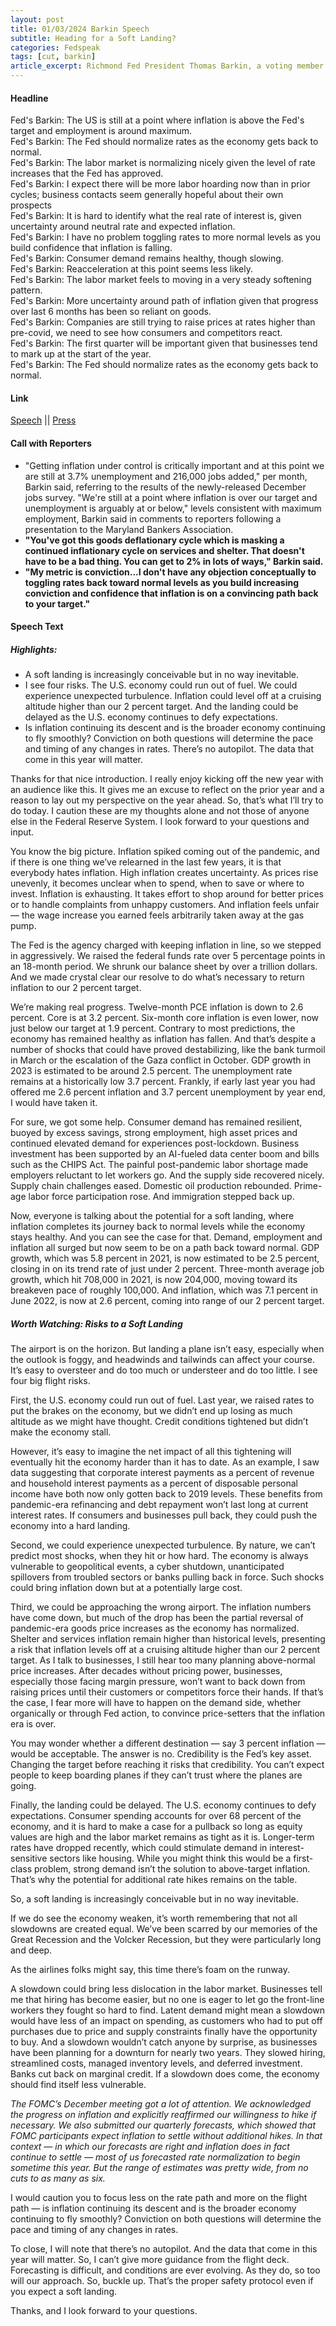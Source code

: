 ```yaml
---
layout: post
title: 01/03/2024 Barkin Speech
subtitle: Heading for a Soft Landing?
categories: Fedspeak
tags: [cut, barkin]
article_excerpt: Richmond Fed President Thomas Barkin, a voting member this year, recognizes ongoing inflation in services and shelter, but doesn't express significant concern. He suggests cautiously adjusting interest rates towards normal levels, a process he refers to as "toggling," to balance controlling inflation with maintaining economic stability. 
---
```

#### Headline
Fed's Barkin: The US is still at a point where inflation is above the Fed's target and employment is around maximum.  
Fed's Barkin: The Fed should normalize rates as the economy gets back to normal.  
Fed's Barkin: The labor market is normalizing nicely given the level of rate increases that the Fed has approved.  
Fed's Barkin: I expect there will be more labor hoarding now than in prior cycles; business contacts seem generally hopeful about their own prospects  
Fed's Barkin: It is hard to identify what the real rate of interest is, given uncertainty around neutral rate and expected inflation.  
Fed's Barkin: I have no problem toggling rates to more normal levels as you build confidence that inflation is falling.  
Fed's Barkin: Consumer demand remains healthy, though slowing.  
Fed's Barkin: Reacceleration at this point seems less likely.  
Fed's Barkin: The labor market feels to moving in a very steady softening pattern.  
Fed's Barkin: More uncertainty around path of inflation given that progress over last 6 months has been so reliant on goods.  
Fed's Barkin: Companies are still trying to raise prices at rates higher than pre-covid, we need to see how consumers and competitors react.  
Fed's Barkin: The first quarter will be important given that businesses tend to mark up at the start of the year.  
Fed's Barkin: The Fed should normalize rates as the economy gets back to normal.  

#### Link
[Speech](https://www.richmondfed.org/press_room/speeches/thomas_i_barkin/2024/barkin_speech_20240103) || [Press](https://www.reuters.com/markets/us/feds-barkin-strong-us-jobs-report-keeps-focus-inflation-fight-2024-01-05/#:~:text=%22We're%20still%20at%20a,to%20the%20Maryland%20Bankers%20Association.)

#### Call with Reporters
- "Getting inflation under control is critically important and at this point we are still at 3.7% unemployment and 216,000 jobs added," per month, Barkin said, referring to the results of the newly-released December jobs survey. "We're still at a point where inflation is over our target and unemployment is arguably at or below," levels consistent with maximum employment, Barkin said in comments to reporters following a presentation to the Maryland Bankers Association.
- **"You've got this goods deflationary cycle which is masking a continued inflationary cycle on services and shelter. That doesn't have to be a bad thing. You can get to 2% in lots of ways," Barkin said.**
- **"My metric is conviction...I don't have any objection conceptually to toggling rates back toward normal levels as you build increasing conviction and confidence that inflation is on a convincing path back to your target."**

#### Speech Text
##### Highlights:

- A soft landing is increasingly conceivable but in no way inevitable.
- I see four risks. The U.S. economy could run out of fuel. We could experience unexpected turbulence. Inflation could level off at a cruising altitude higher than our 2 percent target. And the landing could be delayed as the U.S. economy continues to defy expectations.
- Is inflation continuing its descent and is the broader economy continuing to fly smoothly? Conviction on both questions will determine the pace and timing of any changes in rates. There’s no autopilot. The data that come in this year will matter.

Thanks for that nice introduction. I really enjoy kicking off the new year with an audience like this. It gives me an excuse to reflect on the prior year and a reason to lay out my perspective on the year ahead. So, that’s what I’ll try to do today. I caution these are my thoughts alone and not those of anyone else in the Federal Reserve System. I look forward to your questions and input.

You know the big picture. Inflation spiked coming out of the pandemic, and if there is one thing we’ve relearned in the last few years, it is that everybody hates inflation. High inflation creates uncertainty. As prices rise unevenly, it becomes unclear when to spend, when to save or where to invest. Inflation is exhausting. It takes effort to shop around for better prices or to handle complaints from unhappy customers. And inflation feels unfair — the wage increase you earned feels arbitrarily taken away at the gas pump.

The Fed is the agency charged with keeping inflation in line, so we stepped in aggressively. We raised the federal funds rate over 5 percentage points in an 18-month period. We shrunk our balance sheet by over a trillion dollars. And we made crystal clear our resolve to do what’s necessary to return inflation to our 2 percent target.

We’re making real progress. Twelve-month PCE inflation is down to 2.6 percent. Core is at 3.2 percent. Six-month core inflation is even lower, now just below our target at 1.9 percent. Contrary to most predictions, the economy has remained healthy as inflation has fallen. And that’s despite a number of shocks that could have proved destabilizing, like the bank turmoil in March or the escalation of the Gaza conflict in October. GDP growth in 2023 is estimated to be around 2.5 percent. The unemployment rate remains at a historically low 3.7 percent. Frankly, if early last year you had offered me 2.6 percent inflation and 3.7 percent unemployment by year end, I would have taken it.

For sure, we got some help. Consumer demand has remained resilient, buoyed by excess savings, strong employment, high asset prices and continued elevated demand for experiences post-lockdown. Business investment has been supported by an AI-fueled data center boom and bills such as the CHIPS Act. The painful post-pandemic labor shortage made employers reluctant to let workers go. And the supply side recovered nicely. Supply chain challenges eased. Domestic oil production rebounded. Prime-age labor force participation rose. And immigration stepped back up.

Now, everyone is talking about the potential for a soft landing, where inflation completes its journey back to normal levels while the economy stays healthy. And you can see the case for that. Demand, employment and inflation all surged but now seem to be on a path back toward normal. GDP growth, which was 5.8 percent in 2021, is now estimated to be 2.5 percent, closing in on its trend rate of just under 2 percent. Three-month average job growth, which hit 708,000 in 2021, is now 204,000, moving toward its breakeven pace of roughly 100,000. And inflation, which was 7.1 percent in June 2022, is now at 2.6 percent, coming into range of our 2 percent target.

##### Worth Watching: Risks to a Soft Landing

The airport is on the horizon. But landing a plane isn’t easy, especially when the outlook is foggy, and headwinds and tailwinds can affect your course. It’s easy to oversteer and do too much or understeer and do too little. I see four big flight risks.

First, the U.S. economy could run out of fuel. Last year, we raised rates to put the brakes on the economy, but we didn’t end up losing as much altitude as we might have thought. Credit conditions tightened but didn’t make the economy stall.

However, it’s easy to imagine the net impact of all this tightening will eventually hit the economy harder than it has to date. As an example, I saw data suggesting that corporate interest payments as a percent of revenue and household interest payments as a percent of disposable personal income have both now only gotten back to 2019 levels. These benefits from pandemic-era refinancing and debt repayment won’t last long at current interest rates. If consumers and businesses pull back, they could push the economy into a hard landing.

Second, we could experience unexpected turbulence. By nature, we can’t predict most shocks, when they hit or how hard. The economy is always vulnerable to geopolitical events, a cyber shutdown, unanticipated spillovers from troubled sectors or banks pulling back in force. Such shocks could bring inflation down but at a potentially large cost.

Third, we could be approaching the wrong airport. The inflation numbers have come down, but much of the drop has been the partial reversal of pandemic-era goods price increases as the economy has normalized. Shelter and services inflation remain higher than historical levels, presenting a risk that inflation levels off at a cruising altitude higher than our 2 percent target. As I talk to businesses, I still hear too many planning above-normal price increases. After decades without pricing power, businesses, especially those facing margin pressure, won’t want to back down from raising prices until their customers or competitors force their hands. If that’s the case, I fear more will have to happen on the demand side, whether organically or through Fed action, to convince price-setters that the inflation era is over.

You may wonder whether a different destination — say 3 percent inflation — would be acceptable. The answer is no. Credibility is the Fed’s key asset. Changing the target before reaching it risks that credibility. You can’t expect people to keep boarding planes if they can’t trust where the planes are going.

Finally, the landing could be delayed. The U.S. economy continues to defy expectations. Consumer spending accounts for over 68 percent of the economy, and it is hard to make a case for a pullback so long as equity values are high and the labor market remains as tight as it is. Longer-term rates have dropped recently, which could stimulate demand in interest-sensitive sectors like housing. While you might think this would be a first-class problem, strong demand isn’t the solution to above-target inflation. That’s why the potential for additional rate hikes remains on the table.

So, a soft landing is increasingly conceivable but in no way inevitable.

If we do see the economy weaken, it’s worth remembering that not all slowdowns are created equal. We’ve been scarred by our memories of the Great Recession and the Volcker Recession, but they were particularly long and deep.

As the airlines folks might say, this time there’s foam on the runway.

A slowdown could bring less dislocation in the labor market. Businesses tell me that hiring has become easier, but no one is eager to let go the front-line workers they fought so hard to find. Latent demand might mean a slowdown would have less of an impact on spending, as customers who had to put off purchases due to price and supply constraints finally have the opportunity to buy. And a slowdown wouldn’t catch anyone by surprise, as businesses have been planning for a downturn for nearly two years. They slowed hiring, streamlined costs, managed inventory levels, and deferred investment. Banks cut back on marginal credit. If a slowdown does come, the economy should find itself less vulnerable.

*The FOMC’s December meeting got a lot of attention. We acknowledged the progress on inflation and explicitly reaffirmed our willingness to hike if necessary. We also submitted our quarterly forecasts, which showed that FOMC participants expect inflation to settle without additional hikes. In that context — in which our forecasts are right and inflation does in fact continue to settle — most of us forecasted rate normalization to begin sometime this year. But the range of estimates was pretty wide, from no cuts to as many as six.*

I would caution you to focus less on the rate path and more on the flight path — is inflation continuing its descent and is the broader economy continuing to fly smoothly? Conviction on both questions will determine the pace and timing of any changes in rates.

To close, I will note that there’s no autopilot. And the data that come in this year will matter. So, I can’t give more guidance from the flight deck. Forecasting is difficult, and conditions are ever evolving. As they do, so too will our approach. So, buckle up. That’s the proper safety protocol even if you expect a soft landing.

Thanks, and I look forward to your questions.
